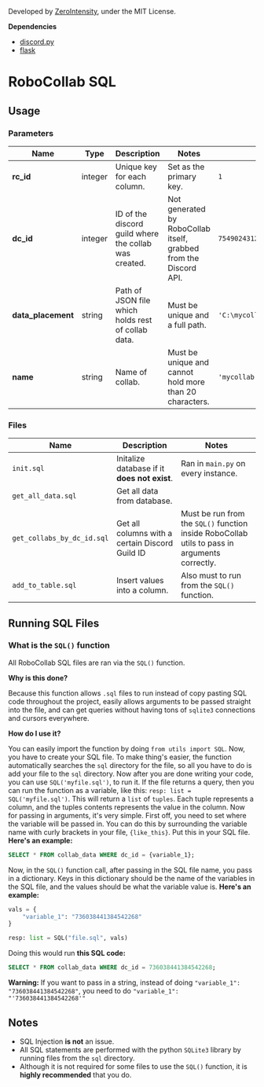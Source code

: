 
Developed by [ZeroIntensity](https://github.com/ZeroIntensity), under the MIT License.

**Dependencies**
- [discord.py](https://pypi.org/project/discord.py)
- [flask](https://pypi.org/project/flask)

# RoboCollab SQL

## Usage
### Parameters
|Name|Type|Description|Notes|Example|
|---|---|---|---|---|
|**rc_id**|integer|Unique key for each column.|Set as the primary key.|`1`|
|**dc_id**|integer|ID of the discord guild where the collab was created.|Not generated by RoboCollab itself, grabbed from the Discord API.|`754902431258771567`|
|**data_placement**|string|Path of JSON file which holds rest of collab data.|Must be unique and a full path.|`'C:\mycollab_754902431258771567.json'`|
|**name**|string|Name of collab.|Must be unique and cannot hold more than 20 characters.|`'mycollab'`|
### Files
|Name|Description|Notes|
|---|---|---|
|`init.sql`|Initalize database if it **does not exist**.|Ran in `main.py` on every instance.|
|`get_all_data.sql`|Get all data from database.||
|`get_collabs_by_dc_id.sql`|Get all columns with a certain Discord Guild ID|Must be run from the `SQL()` function inside RoboCollab utils to pass in arguments correctly.|
|`add_to_table.sql`|Insert values into a column.|Also must to run from the `SQL()` function.|
## Running SQL Files
### What is the `SQL()` function
All RoboCollab SQL files are ran via the `SQL()` function.

 **Why is this done?**
 
  Because this function allows `.sql` files to run instead of copy pasting SQL code throughout the project, easily allows arguments to be passed straight into the file, and can get queries without having tons of `sqlite3` connections and cursors everywhere.

  **How do I use it?**
  

  You can easily import the function by doing `from utils import SQL`. Now, you have to create your SQL file. To make thing's easier, the function automatically searches the `sql` directory for the file, so all you have to do is add your file to the `sql` directory. Now after you are done writing your code, you can use `SQL('myfile.sql')`, to run it. If the file returns a query, then you can run the function as a variable, like this: `resp: list = SQL('myfile.sql')`. This will return a `list` of `tuples`. Each tuple represents a column, and the tuples contents represents the value in the column. Now for passing in arguments, it's very simple. First off, you need to set where the variable will be passed in. You can do this by surrounding the variable name with curly brackets in your file, `{like_this}`. Put this in your SQL file. **Here's an example:**
  ```sql
SELECT * FROM collab_data WHERE dc_id = {variable_1};
  ```
   Now, in the `SQL()` function call, after passing in the SQL file name, you pass in a dictionary. Keys in this dictionary should be the name of the variables in the SQL file, and the values should be what the variable value is. **Here's an example:**

  ```python
  vals = {
      "variable_1": "736038441384542268"
  }

  resp: list = SQL("file.sql", vals)
  ```

  Doing this would run **this SQL code:**

```sql
SELECT * FROM collab_data WHERE dc_id = 736038441384542268;
```
**Warning:** If you want to pass in a string, instead of doing `"variable_1": "736038441384542268"`, you need to do `"variable_1": "'736038441384542268'"`

## Notes
- SQL Injection **is not** an issue.
- All SQL statements are performed with the python `SQLite3` library by running files from the `sql` directory.
- Although it is not required for some files to use the `SQL()` function, it is **highly recommended** that you do.
